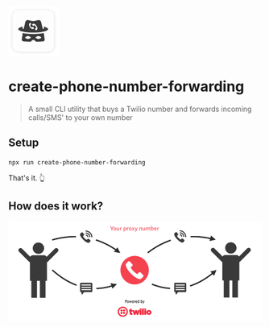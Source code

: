 ![Logo showing a masked man with a hat](./logo.jpg)

# create-phone-number-forwarding

> A small CLI utility that buys a Twilio number and forwards incoming calls/SMS' to your own number

## Setup

```
npx run create-phone-number-forwarding
```

That's it. 👆

## How does it work?

![Diagram showing the flow of the proxy number](./diagram.png)
